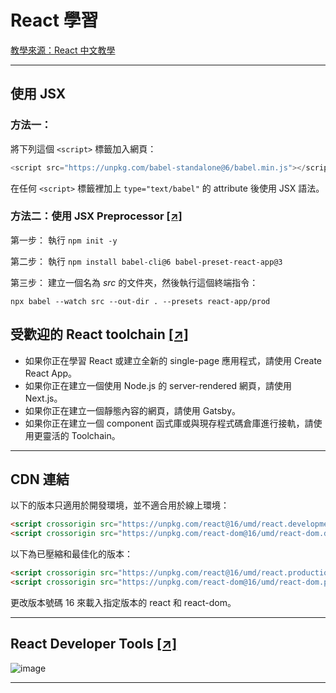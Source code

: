 # React 學習
[教學來源：React 中文教學](https://zh-hant.reactjs.org/docs/add-react-to-a-website.html)

---

## 使用 JSX

### 方法一：

將下列這個 `<script>` 標籤加入網頁：

```js
<script src="https://unpkg.com/babel-standalone@6/babel.min.js"></script>
```

在任何 `<script>` 標籤裡加上 `type="text/babel"` 的 attribute 後使用 JSX 語法。

### 方法二：使用 JSX Preprocessor [[↗]](https://zh-hant.reactjs.org/docs/add-react-to-a-website.html#optional-try-react-with-jsx)

第一步： 執行 `npm init -y`

第二步： 執行 `npm install babel-cli@6 babel-preset-react-app@3`

第三步： 建立一個名為 *src* 的文件夾，然後執行這個終端指令：

`npx babel --watch src --out-dir . --presets react-app/prod`

## 受歡迎的 React toolchain [[↗]](https://zh-hant.reactjs.org/docs/create-a-new-react-app.html)

- 如果你正在學習 React 或建立全新的 single-page 應用程式，請使用 Create React App。
- 如果你正在建立一個使用 Node.js 的 server-rendered 網頁，請使用 Next.js。
- 如果你正在建立一個靜態內容的網頁，請使用 Gatsby。
- 如果你正在建立一個 component 函式庫或與現存程式碼倉庫進行接軌，請使用更靈活的 Toolchain。

---

## CDN 連結

以下的版本只適用於開發環境，並不適合用於線上環境：

```html
<script crossorigin src="https://unpkg.com/react@16/umd/react.development.js"></script>
<script crossorigin src="https://unpkg.com/react-dom@16/umd/react-dom.development.js"></script>
```

以下為已壓縮和最佳化的版本：

```html
<script crossorigin src="https://unpkg.com/react@16/umd/react.production.min.js"></script>
<script crossorigin src="https://unpkg.com/react-dom@16/umd/react-dom.production.min.js"></script>
```

更改版本號碼 16 來載入指定版本的 react 和 react-dom。

---

## React Developer Tools [[↗]](https://reactjs.org/blog/2015/09/02/new-react-developer-tools.html#installation)

![image](https://reactjs.org/devtools-full-f57ae67cfaa1fe76880654e2eddbf71f.gif)

---
